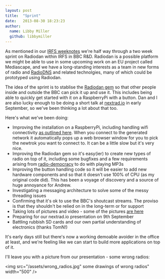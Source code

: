 ```yaml
---
layout: post
title:  "Sprint"
date:   2013-08-30 18:23:23
author:
  name: Libby Miller
  github: libbymiller
---
```


As mentioned in our [IRFS
weeknotes](http://www.bbc.co.uk/rd/blog/2013/08/irfs-weeknotes-155)
we're half way through a two week sprint on Radiodan within IRFS in BBC
R&D. Radiodan is a possible platform we might be able to use in some
upcoming work on an EU project called Mediascape, and we have
a long-standing interests as a team in new forms of radio and
[RadioDNS](http://radiodns.org) and related technolgies, many of which
could be prototyped using Radiodan.

The idea of the sprint is to stablise the [Radiodan
gem](https://github.com/pixelblend/radiodan) so that other people inside
and outside the BBC can pick it up and use it. This includes being able
to quickly get started with it on a RaspberryPi with a button. Dan and I
are also lucky enough to be doing a short talk at
[nextrad.io](http://nextrad.io) in early September, so we've been
thinking a lot about that too.

Here's what we've been doing:

* Improving the installation on a RaspberryPi, including handling wifi connectivity [as outlined here](https://radiodan.github.io/2013/08/07/networking.html). When you connect to the generated network it automatically pops up a web browser window for you to pick the newtrok you want to connect to. It can be a little slow but it's very nice.
* Improving the Radiodan gem so it's easy(ier) to create new types of radio on top of it, including some bugfixes and a few requirements arising from [radio-democracy](https://github.com/libbymiller/radio-democracy) to do with playing MP3s
* Improving the button handling code so it will be easier to add new hardware components and so that it doesn't use 100% of CPU (as my original code did). This has been a voyage of discovery and a source of huge annoyance for Andrew.
* Investigating a messaging architecture to solve some of the messy threading issues
* Confirming that it's ok to use the BBC's shoutcast streams. The proviso is that they shouldn't be relied on in the long-term or for support
* Taking lots of pictures and video - some of the pictures [are here](http://www.flickr.com/photos/nicecupoftea/sets/72157635298583038/)
* Preparing for our nextrad.io presentation on 9th September
* Battling rubbish SD cards and our own partial understanding of electronics (thanks TomN!)

It's early days still but there's now a working demoable avoider in the
office at least, and we're feeling like we can start to build more
applications on top of it.

I'll leave you with a picture from our presentation - some wrong radios:

<img src="/assets/wrong_radios.jpg" some drawings of wrong radios" width="500" />
